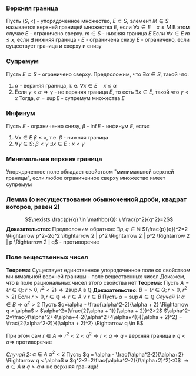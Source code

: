 ### Верхняя граница
Пусть $(S, <)$ - упорядоченное множество, $E \subset S$, элемент $M \in S$ называется верхней границей множества $E$, если $\forall x \in E \quad x \leq M$
В этом случае $Е$ - ограничено сверху. $m \in S$ - нижняя граница $E$
Eсли $\forall x \in E \ m \leq x$, если $\exists$ нижняя граница - $E$ - ограничена снизу 
$E$ - ограничено, если существует граница и сверху и снизу
### Супремум
Пусть $E \subset S$ - ограничено сверху. Предположим, что $\exists \alpha \in S$, такой что:
1) $\alpha$ - верхняя граница, т. е. $\forall x \in E \quad x \leq \alpha$
2) Если $\gamma < \alpha \Rightarrow \gamma$ - не верхняя граница $E$, то есть $\exists x \in E$, такой что $\gamma < x$
Тогда, $\alpha=\sup E$ - супремум множества $E$
### Инфинум
Пусть $E$ - ограниченно снизу, $\beta$ - $\inf E$ - инфинум $E$, если:
1) $\forall x \in E \  \beta \leq x$, т.е. $\beta$ - нижняя граница
2) $\forall \gamma \in S: \ \beta < \gamma \ \exists x \in E : x < \gamma$

### Минимальная верхняя граница
Упорядоченное поле обладает свойством "минимальной верхней границы", если любое ограниченное сверху множество имеет супремум

### Лемма (о несуществовании обыкноченной дроби, квадрат которое, равен 2)
$$\nexists \frac{p}{q} \in \mathbb{Q}: \ \frac{p^2}{q^2}=2$$
**Доказательство:** Предположим обратное: $\exists p, q \in \mathbb{N}$
$(\frac{p}{q})^2=2 \Rightarrow p^2=2q^2 \Rightarrow 2 | p^2 \Rightarrow 2 | p^2 \Rightarrow 2 | p \Rightarrow 2 | q$ - противоречие

### Поле вещественных чисел
**Теорема:** Существует единственное упорядоченное поле со свойством минимальной верхней границы - поле вещественных чисел
Докажем, что в поле рациональных чисел этого свойства нет
**Теорема:** Пусть $A = \{r \in \mathbb{Q} : \ r > 0,\  r^2<2\} \Rightarrow \nexists \sup A \ \text{в} \ \mathbb{Q}$
**Доказательство:** $B=\{r \in Q; r > 0, \ r^2 > 2\}$
Если $r > 0, r \in \mathbb{Q} \Rightarrow r \in A \vee r \in B$
Пусть $\alpha = \sup A \in \mathbb{Q}$
*Случай 1:* $\alpha \in B \Rightarrow \alpha^2>2$
Пусть $q=\alpha - \frac{\alpha^2-2}{\alpha + 2} \Rightarrow q < \alpha$ и
$\alpha^2=(\frac{2{\alpha + 1}}{\alpha + 2})^2>2$
$\alpha^2-2=\frac{4\alpha^2+4\alpha+4-2(\alpha^2+4\alpha+4)}{(\alpha + 2)^2} = \frac{2(\alpha^2-2)}{(\alpha + 2)^2} \Rightarrow q \in B$

При этом сам $r \in A \Rightarrow r^2<2<q^2 \Rightarrow r < q \Rightarrow q$ - верхняя граница и $q < \alpha \Rightarrow$ противоречие

*Случай 2:* $\alpha \in A \ \alpha^2<2$
Пусть $q = \alpha - \frac{\alpha^2-2}{\alpha+2} \Rightarrow q < \alpha$ и $q^2-2=2\frac{\alpha^2-2}{(\alpha+2)^2}<0$
$\Rightarrow a \in A$ и $q > \alpha \Rightarrow$ не верхняя граница!







